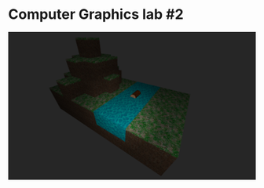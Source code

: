# Computer Graphics lab #2

![screenshot](https://raw.githubusercontent.com/khramov23/CGlab2/main/screenshot.png)